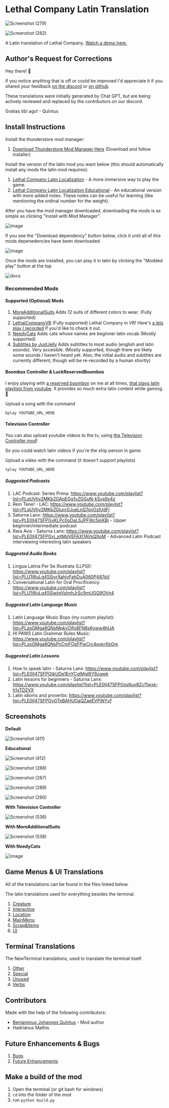 # Lethal Company Latin Translation

![Screenshot (279)](https://github.com/benjenkinsv95/lethal-company-latin-mod/assets/6377344/d2a7fd94-b074-4f67-8308-324c48f7ff33)

![Screenshot (282)](https://github.com/benjenkinsv95/lethal-company-latin-mod/assets/6377344/7faab851-6fc0-49c8-93dd-9cf5aa88330e)

A Latin translation of Lethal Company. [Watch a demo here.](https://www.youtube.com/watch?v=Czz-cJUbtaM)

## Author's Request for Corrections

Hey there! 👋

If you notice anything that is off or could be improved I'd appreciate it if you shared your feedback [on the discord](https://discord.gg/ludus) or [on github](https://github.com/benjenkinsv95/lethal-company-latin-mod/issues/new).

These translations were initially generated by Chat GPT, but are being actively reviewed and replaced by the contributors on our discord.

Gratias tibi ago! - Quīntus

## Install Instructions

Install the thunderstore mod manager:
1. [Download Thunderstore Mod Manager Here](https://www.overwolf.com/app/Thunderstore-Thunderstore_Mod_Manager) (Download and follow installer)

Install the version of the latin mod you want below (this should automatically install any mods the latin mod requires):
1. [Lethal Company Latin Localization](https://thunderstore.io/c/lethal-company/p/LudusTranslationis/Lethal_Company_Latin_Localization/) - A more immersive way to play the game.
2. [Lethal Company Latin Localization Educational](https://thunderstore.io/c/lethal-company/p/LudusTranslationis/Lethal_Company_Latin_Educational/) - An educational version with more added notes. These notes can be useful for learning (like mentioning the ordinal number for the weight).

After you have the mod manager downloaded, downloading the mods is as simple as clicking "Install with Mod Manager".

![image](https://github.com/benjenkinsv95/lethal-company-latin-mod/assets/6377344/ce9296b6-60be-4c08-bd0a-e52062891eb4)

If you see the "Download dependency" button below, click it until all of this mods depenedencies have been downloaded

![image](https://github.com/benjenkinsv95/lethal-company-latin-mod/assets/6377344/a967d6f4-50c5-4d6d-b000-a1a47ed43143)

Once the mods are installed, you can play it in latin by clicking the "Modded play" button at the top

![docs](https://github.com/benjenkinsv95/lethal-company-latin-mod/assets/6377344/a23be6cf-0951-47ad-a86b-26dc56366067)

### Recommended Mods

#### Supported (Optional) Mods

1. [MoreAdditionalSuits](https://thunderstore.io/c/lethal-company/p/ChooMcoo/MoreAdditionalSuits/) Adds 12 suits of different colors to wear. (Fully supported)
2. [LethalCompanyVR](https://thunderstore.io/c/lethal-company/p/DaXcess/LethalCompanyVR/) (Fully supported) Lethal Company in VR! Here's [a lets play I recorded](https://www.youtube.com/watch?v=VgfxZVCrRF4) if you'd like to check it out.
3. [NeedyCats](https://thunderstore.io/c/lethal-company/p/Jordo/NeedyCats/) Adds cats whose names are beginner latin vocab (Mostly supported)
4. [Subtitles by JustJelly](https://thunderstore.io/c/lethal-company/p/JustJelly/Subtitles/) Adds subtitles to most audio (english and latin sounds). Very accesible. (Mostly supported, though there are likely some sounds I haven't heard yet. Also, the initial audio and subtitles are currently different, though will be re-recorded by a human shortly)


#### Boombox Controller & LuckReservedBoombox

I enjoy playing with [a reserved boombox](https://thunderstore.io/c/lethal-company/p/Luck/LuckReservedBoombox/) on me at all times, [that plays latin playlists from youtube](https://thunderstore.io/c/lethal-company/p/KoderTeh/Boombox_Controller/). It provides so much extra latin content while gaming. 🙂

Upload a song with the command 

```
bplay YOUTUBE_URL_HERE
```

#### Television Controller

You can also upload youtube videos to the tv, using [the Television Controller mod](https://thunderstore.io/c/lethal-company/p/KoderTeh/Television_Controller/)!


So you could watch latin videos if you're the ship person in game.

Upload a video with the command (it doesn't support playlists)

```
tplay YOUTUBE_URL_HERE
```

##### Suggested Podcasts
1. LAC Podcast: Series Prima: https://www.youtube.com/playlist?list=PLqUVhv2MKbZGApEGg1vZGGuN-kSvs9x4z
2. Rem Tene! - LAC: https://www.youtube.com/playlist?list=PLqUVhv2MKbZGlurc0JueLnQ7ovOzlUdFj
1. Saturna Lanx: https://www.youtube.com/playlist?list=PLE0lI47SFPGvKLPc0oDaLSJPFWc5jpKBj - Upper beginner/intermediate podcast
2. Rara Avis - Saturna Lanx: https://www.youtube.com/playlist?list=PLE0lI47SFPGvj_xjtMoVEFAXI1AVsQXoM - Advanced Latin Podcast interviewing interesting latin speakers

##### Suggested Audio Books
1. Lingua Latina Per Se Illustrata (LLPSI): https://www.youtube.com/playlist?list=PLU1WuLg45SiyrXahjvFahDuA060P487pV
2. Conversational Latin for Oral Procificency: https://www.youtube.com/playlist?list=PLU1WuLg45SiwIqVslmhJrSc9mUGQ9OVn4


##### Suggested Latin Language Music
1. Latin Language Music Bops (my custom playlist): https://www.youtube.com/playlist?list=PLzoGMga8QNsMpkvOjfo8FN8s6yww4hIJA
2. HI PAWS Latin Grammar Rules Music: https://www.youtube.com/playlist?list=PLzoGMga8QNsPcCmFOpFPwCrc4pxkrXbGm

##### Suggested Latin Lessons
1. How to speak latin - Saturna Lanx: https://www.youtube.com/playlist?list=PLE0lI47SFPGtkUDe1EnYCgIMgI6Y6cqwk
2. Latin lessons for beginners - Saturna Lanx: https://www.youtube.com/playlist?list=PLE0lI47SFPGssKuv8Zc11wxk-h1xTD2VX
3. Latin idioms and proverbs: https://www.youtube.com/playlist?list=PLE0lI47SFPGvGTeBAHUOaQZaeEVPiNYvf


## Screenshots

**Default**

![Screenshot (411)](https://github.com/benjenkinsv95/lethal-company-latin-mod/assets/6377344/60eb8cea-c616-4046-911e-ef93af9013fa)


**Educational**

![Screenshot (412)](https://github.com/benjenkinsv95/lethal-company-latin-mod/assets/6377344/87cb0e7a-df16-4bac-8cd8-e3625e703c9d)

![Screenshot (288)](https://github.com/benjenkinsv95/lethal-company-latin-mod/assets/6377344/cea58d03-2c9a-4b55-ae1e-da585b1fd788)

![Screenshot (287)](https://github.com/benjenkinsv95/lethal-company-latin-mod/assets/6377344/0c80061f-0eb6-4ab8-b4eb-1724c173dfd1)

![Screenshot (289)](https://github.com/benjenkinsv95/lethal-company-latin-mod/assets/6377344/e2641e3d-a193-448d-86f8-ec0b773e960e)

![Screenshot (290)](https://github.com/benjenkinsv95/lethal-company-latin-mod/assets/6377344/3d908d96-d2e2-419f-b9a4-611b7ca746c6)

**With Television Controller**

![Screenshot (536)](https://github.com/benjenkinsv95/lethal-company-latin-mod/assets/6377344/1f8ec889-d6c6-4815-8448-b215a676bd0c)

**With MoreAdditionalSuits**

![Screenshot (538)](https://github.com/benjenkinsv95/lethal-company-latin-mod/assets/6377344/d72bf222-16f2-4452-a3a8-254e7634b478)


**With NeedyCats**

![image](https://github.com/benjenkinsv95/lethal-company-latin-mod/assets/6377344/6b6ba9e4-4d06-4cb6-b2d0-95102a1335ae)


## Game Menus & UI Translations
All of the translations can be found in the files linked below.

The latin translations used for everything besides the terminal.

1. [Creature](https://github.com/benjenkinsv95/lethal-company-latin-mod/blob/main/BepInEx/config/la/Creature.txt)
2. [Interactive](https://github.com/benjenkinsv95/lethal-company-latin-mod/blob/main/BepInEx/config/la/Interactive.txt)
3. [Location](https://github.com/benjenkinsv95/lethal-company-latin-mod/blob/main/BepInEx/config/la/Location.txt)
4. [MainMenu](https://github.com/benjenkinsv95/lethal-company-latin-mod/blob/main/BepInEx/config/la/MainMenu.txt)
5. [Scrap&items](https://github.com/benjenkinsv95/lethal-company-latin-mod/blob/main/BepInEx/config/la/Scrap&items.txt)
6. [UI](https://github.com/benjenkinsv95/lethal-company-latin-mod/blob/main/BepInEx/config/la/UI.txt)

## Terminal Translations
The NewTerminal translations, used to translate the terminal itself.

1. [Other](https://github.com/benjenkinsv95/lethal-company-latin-mod/blob/main/BepInEx/config/NewTerminal-Other.cfg)
2. [Special](https://github.com/benjenkinsv95/lethal-company-latin-mod/blob/main/BepInEx/config/NewTerminal-Special.cfg)
3. [Unused](https://github.com/benjenkinsv95/lethal-company-latin-mod/blob/main/BepInEx/config/NewTerminal-Unused.cfg)
4. [Verbs](https://github.com/benjenkinsv95/lethal-company-latin-mod/blob/main/BepInEx/config/NewTerminal-Verbs.cfg)

## Contributors

Made with the help of the following contributors:

* [Benjaminus Johannes Quīntus](https://ben-jenkins.com/welcome) - Mod author
* Hadriánus Mathis

## Future Enhancements & Bugs

1. [Bugs](https://github.com/benjenkinsv95/lethal-company-latin-mod/labels/bug)
2. [Future Enhancements](https://github.com/benjenkinsv95/lethal-company-latin-mod/labels/enhancement)

## Make a build of the mod

1. Open the terminal (or git bash for windows)
2. `cd` into the folder of the mod
3. run `python build.py`
